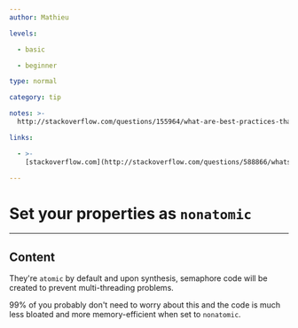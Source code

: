 ```yaml
---
author: Mathieu

levels:

  - basic

  - beginner

type: normal

category: tip

notes: >-
  http://stackoverflow.com/questions/155964/what-are-best-practices-that-you-use-when-writing-objective-c-and-cocoa

links:

  - >-
    [stackoverflow.com](http://stackoverflow.com/questions/588866/whats-the-difference-between-the-atomic-and-nonatomic-attributes){website}

---
```

# Set your properties as `nonatomic`

---
## Content

They're `atomic` by default and upon synthesis, semaphore code will be created to prevent multi-threading problems. 

99% of you probably don't need to worry about this and the code is much less bloated and more memory-efficient when set to `nonatomic`.